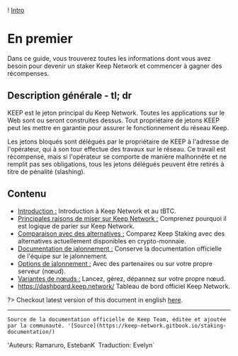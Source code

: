 ! [Intro](/assets/images/keepdocgraf.jpg)


# En premier
Dans ce guide, vous trouverez toutes les informations dont vous avez besoin pour devenir un staker Keep Network et commencer à gagner des récompenses.

## Description générale - tl; dr
KEEP est le jeton principal du Keep Network. Toutes les applications sur le Web sont ou seront construites dessus. Tout propriétaire de jetons KEEP peut les mettre en garantie pour assurer le fonctionnement du réseau Keep.

Les jetons bloqués sont délégués par le propriétaire de KEEP à l'adresse de l'opérateur, qui à son tour effectue des travaux sur le réseau. Ce travail est récompensé, mais si l'opérateur se comporte de manière malhonnête et ne remplit pas ses obligations, tous les jetons délégués peuvent être retirés à titre de pénalité (slashing).


## Contenu

- [Introduction :](basics/intro.md) Introduction à Keep Network et au tBTC.
- [Principales raisons de miser sur Keep Network :](Reasons/easons.md) Comprenez pourquoi il est logique de parier sur Keep Network.
- [Comparaison avec des alternatives :](comparison/comparesimilar.md) Comparez Keep Staking avec des alternatives actuellement disponibles en crypto-monnaie.
- [Documentation de jalonnement :](stakingdoc/keep101.md) Conserve la documentation officielle de l'équipe sur le jalonnement.
- [Options de jalonnement :](stakingdoc/stakingoptions.md) Avec des partenaires ou sur votre propre serveur (nœud).
- [Variantes de nœuds :](Node-Operation/intro-operation.md) Lancez, gérez, dépannez sur votre propre nœud.
- https://dashboard.keep.network/ Tableau de bord officiel Keep Network.


?> Checkout latest version of this document in english [here](https://keepdocs.github.io/#/).

---
`Source de la documentation officielle de Keep Team, éditée et ajoutée par la communauté. '[Source](https://keep-network.gitbook.io/staking-documentation/) `

ʻAuteurs: Ramaruro, EstebanK`
`Traduction: Evelyn`

